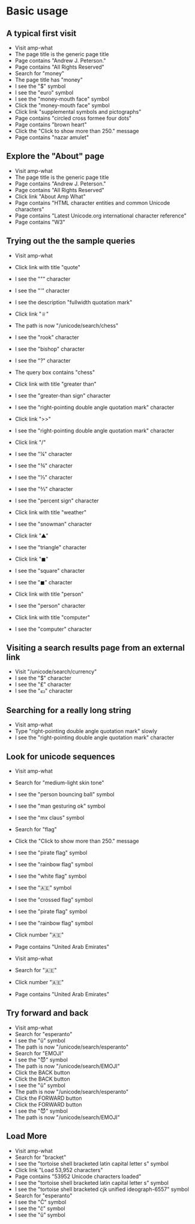 # Basic usage

## A typical first visit

* Visit amp-what
* The page title is the generic page title
* Page contains "Andrew J. Peterson."
* Page contains "All Rights Reserved"
* Search for "money"
* The page title has "money"
* I see the "$" symbol
* I see the "euro" symbol     
* I see the "money-mouth face" symbol
* Click the "money-mouth face" symbol
* Click link "supplemental symbols and pictographs"
* Page contains "circled cross formee four dots"
* Page contains "brown heart"
* Click the "Click to show more than 250." message
* Page contains "nazar amulet"

## Explore the "About" page
* Visit amp-what
* The page title is the generic page title
* Page contains "Andrew J. Peterson."
* Page contains "All Rights Reserved"
* Click link "About Amp What"
* Page contains "HTML character entities and common Unicode characters"
* Page contains "Latest Unicode.org international character reference"
* Page contains "W3"

## Trying out the the sample queries
* Visit amp-what

* Click link with title "quote"
* I see the "&quot;" character
* I see the "&apos;" character
* I see the description "fullwidth quotation mark"

* Click link "♕"
* The path is now "/unicode/search/chess"
* I see the "rook" character 
* I see the "bishop" character
* I see the "&quest;" character
* The query box contains "chess"

* Click link with title "greater than"
* I see the "greater-than sign" character
* I see the "right-pointing double angle quotation mark" character

* Click link ">>"
* I see the "right-pointing double angle quotation mark" character

* Click link "/"
* I see the "&frac14;" character
* I see the "&frac34;" character
* I see the "&frac13;" character
* I see the "&frac23;" character
* I see the "percent sign" character

* Click link with title "weather"
* I see the "snowman" character

* Click link "▲"
* I see the "triangle" character

* Click link "◼"
* I see the "square" character
* I see the "◼" character

* Click link with title "person"
* I see the "person" character

* Click link with title "computer"
* I see the "computer" character


## Visiting a search results page from an external link
* Visit "/unicode/search/currency"
* I see the "$" character
* I see the "₤" character
* I see the "💶" character


## Searching for a really long string
* Visit amp-what
* Type "right-pointing double angle quotation mark" slowly
* I see the "right-pointing double angle quotation mark" character

## Look for unicode sequences

* Visit amp-what
* Search for "medium-light skin tone"
* I see the "person bouncing ball" symbol
* I see the "man gesturing ok" symbol
* I see the "mx claus" symbol
* Search for "flag"
* Click the "Click to show more than 250." message
* I see the "pirate flag" symbol
* I see the "rainbow flag" symbol
* I see the "white flag" symbol
* I see the "&#127462;&#127466;" symbol
* I see the "crossed flag" symbol
* I see the "pirate flag" symbol
* I see the "rainbow flag" symbol
* Click number "&#127462;&#127466;"
* Page contains "United Arab Emirates"

* Visit amp-what
* Search for "&#127462;&#127466;"
* Click number "&#127462;&#127466;"
* Page contains "United Arab Emirates"

## Try forward and back

* Visit amp-what
* Search for "esperanto"
* I see the "ŭ" symbol
* The path is now "/unicode/search/esperanto"
* Search for "EMOJI"
* I see the "😈" symbol
* The path is now "/unicode/search/EMOJI"
* Click the BACK button
* Click the BACK button
* I see the "ŭ" symbol
* The path is now "/unicode/search/esperanto"
* Click the FORWARD button
* Click the FORWARD button
* I see the "😈" symbol
* The path is now "/unicode/search/EMOJI"

## Load More

* Visit amp-what
* Search for "bracket"
* I see the "tortoise shell bracketed latin capital letter s" symbol
* Click link "Load 53,952 characters"
* Page contains "53952 Unicode characters loaded"
* I see the "tortoise shell bracketed latin capital letter s" symbol
* I see the "tortoise shell bracketed cjk unified ideograph-6557" symbol
* Search for "esperanto"
* I see the "Ĉ" symbol
* I see the "ĉ" symbol
* I see the "ŭ" symbol
